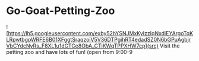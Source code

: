 # Go-Goat-Petting-Zoo 
![https://lh5.googleusercontent.com/exby52hYSNJMxKyIzzIqNxdiEYArgoTqKLRpwtbgpWRFE6B01XFggtSraqzoiV5V36DTPgihRT4edadSZ0N6bGPuAgbjrVbCYdcNyRs_F8XL1u1dGTCe8ObA_CTiKWqTPPXHW7cp](src)
Visit the petting zoo and have lots of fun! (open from 9:00-9

